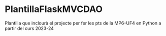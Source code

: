 # PlantillaFlaskMVCDAO
Plantilla que inclourà el projecte per fer les pts de la MP6-UF4 en Python a partir del curs 2023-24

